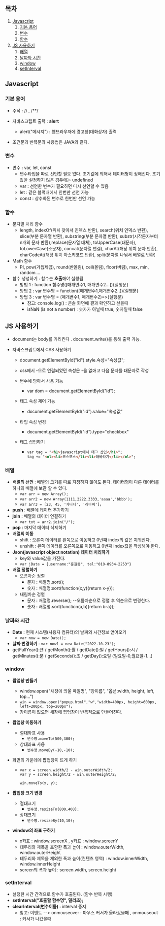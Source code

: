 ## 목차

1. [Javascript](#Javascript)
   1. [기본 용어](#기본-용어)
   2. [변수](#변수)
   3. [함수](#함수)
2. [JS 사용하기](#JS-사용하기)
   1. [배열](#배열)
   2. [날짜와 시간](#날짜와-시간)
   3. [window](#window)
   4. [setInterval](#setInterval)


## Javascript

### 기본 용어

* 주석 : // , /**/

* 자바스크립트 출력 : **alert**
  * alert("메시지") : 웹브라우저에 경고창(대화상자) 출력
* 조건문과 반복문의 사용법은 JAVA와 같다.

### 변수

* 변수 : var, let, const
  * 변수타입을 따로 선언할 필요 없다. 초기값에 의해서 데이터형이 정해진다. 초기값을 설정하지 않은 경우에는 undefined
  * var : 선언한 변수가 필요하면 다시 선언할 수 있음
  * let : 같은 블럭내에서 한번만 선언 가능
  * const : 상수화된 변수로 한번만 선언 가능

### 함수

* 문자열 처리 함수
  * length, indexOf(위치 찾아서 인덱스 반환), search(위치 인덱스 반환), slice(부분 문자열 반환), substring(부분 문자열 반환), substr(시작문자부터 n개의 문자 반환),replace(문자열 대체), toUpperCase(대문자), toLowerCase(소문자), concat(문자열 연결), charAt(해당 위치 문자 반환), charCodeAt(해당 위치 아스키코드 반환), split(문자열 나눠서 배열로 반환)
* Math 함수
  * PI, pow(거듭제곱), round(반올림), ceil(올림), floor(버림), max, min, random....
* 함수 생성하기 : 함수는 **호출**해야 실행됨
  * 방법 1 : function 함수명([매개변수1, 매개변수2...]){실행문}
  * 방법 2 : var 변수명 = function([매개변수1,매개변수2..]){실행문}
  * 방법 3 : var 변수명 = (매개변수1, 매개변수2)=>{실행문}
    * 참고: console.log() : 콘솔 화면에 결과 확인하고 싶을때
    * isNaN (is not a number) : 숫자가 아닐때 true, 숫자일때 false

## JS 사용하기

* document는 body를 가리킨다 . document.write()를 통해 출력 가능.

* 자바스크립트에서 CSS 사용하기

  * document.getElementById("id").style.속성="속성값";

  * css에서 -으로 연결되었던 속성은 -을 없애고 다음 문자를 대문자로 작성

  * 변수에 담아서 사용 가능

    * var dom = document.getElementById("id");

  * 태그 속성 제어 가능

    * document.getElementById("id").value="속성값"

  * 타입 속성 변경

    * document.getElementById("id").type="checkbox"

  * 태그 삽입하기

    * ```html
      var tag = "<h1>javascript에서 태그 삽입</h1>";
      tag += "<ol><li>코스모스</li><li>해바라기</li></ol>";
      ```

### 배열

* **배열의 선언** : 배열의 크기를 따로 지정하지 않아도 된다. 데이터형이 다른 데이터를 하나의 배열에 보관 할 수 있다.
  * `var arr = new Array();`
  * `var arr2 = new Array(1111,2222,3333,'aaaa','bbbb');`
  * `var arr3 = [23, 45, '가나다', '라마바'];`
* **push** : 배열에 데이터 추가하기
* **join** : 배열의 데이터 연결하기
  * `var txt = arr2.join("/");`
* **pop** : 마지막 데이터 삭제하기
* **배열의 이동**
  * shift : 오른쪽 데이터를 왼쪽으로 이동하고 0번째 index의 값은 지워진다.
  * unshift :  왼쪽 데이터를 오른쪽으로 이동하고 0번째 index값을 작성해야 한다.
* **Json(javascript object notation) 데이터 처리하기**
  * key와 value값을 가진다.
  * `var jData = {username:"홍길동", tel:"010-8934-2253"}`
* **배열 정렬하기**
  * 오름차순 정렬
    * 문자 : 배열명.sort();
    * 숫자 : 배열명:sort(function(x,y){return x-y});
  * 내림차순 정렬
    * 문자 : 배열명.reverse();   --오름차순으로 정렬 후 역순으로 변경한다.
    * 숫자 : 배열명.sort(function(a,b){return b-a});

### 날짜와 시간

* **Date** : 현재 시스템(사용자 컴퓨터)의 날짜와 시간정보 얻어오기
  * `var now = new Date();`
* **날짜 변경하기** : `var now1 = new Date("2022.10.23");`
* getFullYear():년 / getMonth():월 / getDate():일 / getHours():시 / getMinutes():분 / getSeconds():초 / getDay():요일 (일요일-0,월요일-1...)

### window

* **팝업창 만들기**

  * window.open("새창에 띄울 파일명", "창이름", "옵션:width, height, left, top...")
  * `win = window.open("popup.html","w","width=400px, height=600px, left=200px, top=200px");`
  * 창이름이 없으면 새창에 팝업창이 반복적으로 만들어진다.

* **팝업창 이동하기**

  * 절대좌표 사용
    * `변수명.moveTo(500,300);`
  * 상대좌표 사용
    * `변수명.moveBy(-10,-10);`

* 화면의 가운데에 팝업창이 뜨게 하기

  * ```
    var x = screen.width/2 - win.outerWidth/2;
    var y = screen.height/2 - win.outerHeight/2;
    		
    win.moveTo(x, y);
    ```

* **팝업창 크기 변경**

  * 절대크기
    * `변수명.resizeTo(800,400);`
  * 상대크기
    * `변수명.resizeBy(10,10);` 

* **window의 좌표 구하기**

  * x좌표 : window.screenX , y좌표 : window.screenY
  * 테두리와 제목을 포함한 폭과 높이 : window.outerWidth, window.outerHeight
  * 테두리와 제목을 제외한 폭과 높이(컨텐츠 영역) : window.innerWidth, window.innerHeight
  * screen의 폭과 높이 : screen.width, screen.height

### setInterval

* 설정한 시간 간격으로 함수가 호출된다. (함수 반복 시행) 
* **setInterval("호출할 함수명", 밀리초);**
* **clearInterval(변수이름)** : interval 중지
  * 참고: 이벤트 --> onmouseover : 마우스 커서가 올라갔을때 , onmouseout : 커서가 나갔을때